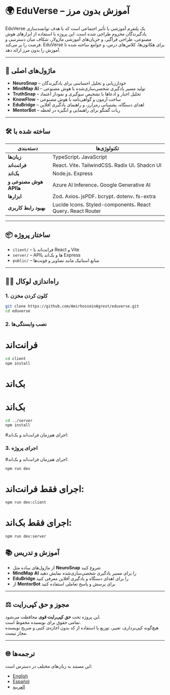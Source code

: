 # 🌍 EduVerse – آموزش بدون مرز

EduVerse یک پلتفرم آموزشی با تأثیر اجتماعی است که با هدف توانمندسازی یادگیرندگان محروم طراحی شده است. این پروژه با استفاده از ابزارهای هوش مصنوعی، طراحی فراگیر، و جریان‌های آموزشی ماژولار، شکاف میان دسترسی و فرصت را پر می‌کند. EduVerse برای هکاتون‌ها، کلاس‌های درس، و جوامع ساخته شده تا آموزش را بدون مرز ارائه دهد.

---

## 🧠 ماژول‌های اصلی

- **NeuroSnap** – خودارزیابی و تحلیل احساسی برای یادگیرندگان  
- **MindMap AI** – تولید مسیر یادگیری شخصی‌سازی‌شده با هوش مصنوعی  
- **TruthSnap** – تحلیل اخبار و ادعاها با تشخیص سوگیری و نمودار اعتماد  
- **KnowFlow** – ساخت آزمون و گواهی‌نامه با هوش مصنوعی  
- **EduBridge** – اهدای دستگاه، پشتیبانی رمزارز، و راهنمای یادگیری آفلاین  
- **MentorBot** – ربات گفتگو برای راهنمایی و انگیزه در لحظه  

---

## 🛠️ ساخته شده با

| دسته‌بندی | تکنولوژی‌ها |
|-----------|--------------|
| **زبان‌ها** | TypeScript، JavaScript |
| **فرانت‌اند** | React، Vite، TailwindCSS، Radix UI، Shadcn UI |
| **بک‌اند** | Node.js، Express |
| **هوش مصنوعی و APIها** | Azure AI Inference، Google Generative AI |
| **ابزارها** | Zod، Axios، jsPDF، bcrypt، dotenv، fs-extra |
| **بهبود رابط کاربری** | Lucide Icons، Styled-components، React Query، React Router |

---

## 📦 ساختار پروژه

- `client/` – فرانت‌اند با React و Vite  
- `server/` – APIها و بک‌اند با Express  
- `public/` – منابع استاتیک مانند تصاویر و فونت‌ها  

---

## 🧑‍💻 راه‌اندازی لوکال

### 1. کلون کردن مخزن

```bash
git clone https://github.com/AmirhosseinAgrest/eduverse.git
cd eduverse
```

### 2. نصب وابستگی‌ها
# فرانت‌اند
```bash
cd client
npm install
```

# بک‌اند
# بک‌اند
```bash
cd ../server
npm install
```


#اجرای هم‌زمان فرانت‌اند و بک‌اند:
### 3. اجرای پروژه
#اجرای هم‌زمان فرانت‌اند و بک‌اند:
```bash
npm run dev
```

# اجرای فقط فرانت‌اند:
```bash
npm run dev:client
```

# اجرای فقط بک‌اند:
```bash
npm run dev:server
```

## 📚 آموزش و تدریس

- از ماژول‌های ساده مثل **NeuroSnap** شروع کنید  
- **MindMap AI** را برای مسیر یادگیری شخصی‌سازی‌شده نمایش دهید  
- **EduBridge** را برای اهدای دستگاه و یادگیری آفلاین معرفی کنید  
- از **MentorBot** برای پرسش و پاسخ تعاملی استفاده کنید  

---

## ⚖️ مجوز و حق کپی‌رایت

این پروژه تحت **حق کپی‌رایت قوی** محافظت می‌شود.  
تمامی حقوق برای نویسنده محفوظ است.  
هیچ‌گونه کپی‌برداری، تغییر، توزیع یا استفاده از کد بدون اجازه‌ی کتبی و صریح نویسنده مجاز نیست.  

---

## 🌐 ترجمه‌ها

این مستند به زبان‌های مختلف در دسترس است:

- [English](./README.md)  
- [Español](./README.es.md)  
- [العربية](./README.ar.md)  
